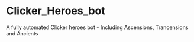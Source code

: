 # Clicker_Heroes_bot
A fully automated Clicker heroes bot - Including Ascensions, Trancensions and Ancients
